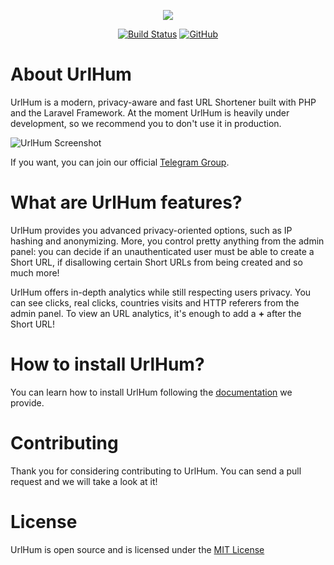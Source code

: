 <p align="center"><img src="https://urlhum.com/dist/images/logo.png"></p>

<p align="center">
  <a href="https://travis-ci.org/urlhum/UrlHum"><img src="https://api.travis-ci.org/urlhum/UrlHum.svg" alt="Build Status"></a>
  <a href="https://github.com/urlhum/UrlHum/blob/master/LICENSE"><img alt="GitHub" src="https://img.shields.io/github/license/urlhum/urlhum.svg"></a>
  
</p>

# About UrlHum
UrlHum is a modern, privacy-aware and fast URL Shortener built with PHP and the Laravel Framework. 
At the moment UrlHum is heavily under development, so we recommend you to don't use it in production.

![UrlHum Screenshot](https://urlhum.com/dist/images/urlhum-screen.png)

If you want, you can join our official [Telegram Group](http://t.me/urlhum).

# What are UrlHum features?
UrlHum provides you advanced privacy-oriented options, such as IP hashing and anonymizing. More, you control pretty anything from the admin panel: you can decide if an unauthenticated user must be able to create a Short URL, if disallowing certain Short URLs from being created and so much more!

UrlHum offers in-depth analytics while still respecting users privacy. You can see clicks, real clicks, countries visits and HTTP referers from the admin panel.
To view an URL analytics, it's enough to add a **+** after the Short URL!

# How to install UrlHum?
You can learn how to install UrlHum following the [documentation](https://urlhum.readme.io/docs/getting-started) we provide.

# Contributing
Thank you for considering contributing to UrlHum. You can send a pull request and we will take a look at it!

# License
UrlHum is open source and is licensed under the [MIT License](https://opensource.org/licenses/MIT)
